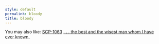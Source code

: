 ```yaml
---
style: default
permalink: bloody
title: bloody
---
```

You may also like:
[SCP-1063](http://scp-wiki.net/scp-1063)
[. . . the best and the wisest man whom I have ever known.](http://scp-wiki.net/the-best-and-the-wisest)